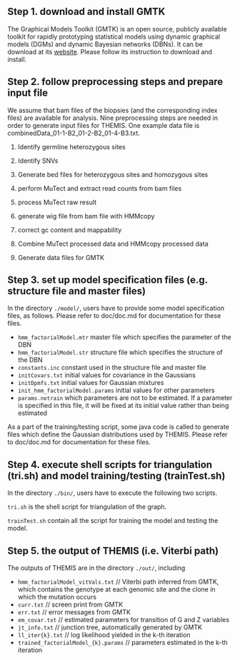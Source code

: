 ## Step 1. download and install GMTK

The Graphical Models Toolkit (GMTK) is an open source, publicly available toolkit for rapidly prototyping statistical models using dynamic graphical models (DGMs) and dynamic Bayesian networks (DBNs). 
It can be download at its [website](http://melodi.ee.washington.edu/gmtk/). Please follow its instruction to download and install.

## Step 2. follow preprocessing steps and prepare input file 

We assume that bam files of the biopsies (and the corresponding index files) are available for analysis. 
Nine preprocessing steps are needed in order to generate input files for THEMIS.
One example data file is combinedData_01-1-B2_01-2-B2_01-4-B3.txt.

1. Identify germline heterozygous sites

2. Identify SNVs 

3. Generate bed files for heterozygous sites and homozygous sites

4. perform MuTect and extract read counts from bam files

5. process MuTect raw result  

6. generate wig file from bam file with HMMcopy 

7. correct gc content and mappability

8. Combine MuTect processed data and HMMcopy processed data

9. Generate data files for GMTK

## Step 3. set up model specification files (e.g. structure file and master files)

In the directory `./model/`, users have to provide some model specification files, as follows. 
Please refer to doc/doc.md for documentation for these files.

* `hmm_factorialModel.mtr`   master file which specifies the parameter of the DBN
* `hmm_factorialModel.str`   structure file which specifies the structure of the DBN
* `constants.inc`   constant used in the structure file and master file
* `initCovars.txt`   initial values for covariance in the Gaussians
* `initDpmfs.txt`   initial values for Gaussian mixtures
* `init_hmm_factorialModel.params`   initial values for other parameters
* `params.notrain`   which parameters are not to be estimated. If a parameter is specified in this file, it will be fixed at its initial value rather than being estimated

As a part of the training/testing script, some java code is called to generate files which define the Gaussian distributions used by THEMIS. 
Please refer to doc/doc.md for documentation for these files.

## Step 4. execute shell scripts for triangulation (tri.sh) and model training/testing (trainTest.sh)

In the directory `./bin/`, users have to execute the following two scripts.

`tri.sh` is the shell script for triangulation of the graph.

`trainTest.sh` contain all the script for training the model and testing the model. 

## Step 5. the output of THEMIS (i.e. Viterbi path) 

The outputs of THEMIS are in the directory `./out/`, including

* `hmm_factorialModel_vitVals.txt`  // Viterbi path inferred from GMTK, which contains the genotype at each genomic site and the clone in which the mutation occurs
* `curr.txt`  // screen print from GMTK
* `err.txt`  // error messages from GMTK
* `em_covar.txt`  // estimated parameters for transition of G and Z variables
* `jt_info.txt`  // junction tree, automatically generated by GMTK
* `ll_iter{k}.txt`  // log likelihood yielded in the k-th iteration  
* `trained_factorialModel_{k}.params`  // parameters estimated in the k-th iteration  


